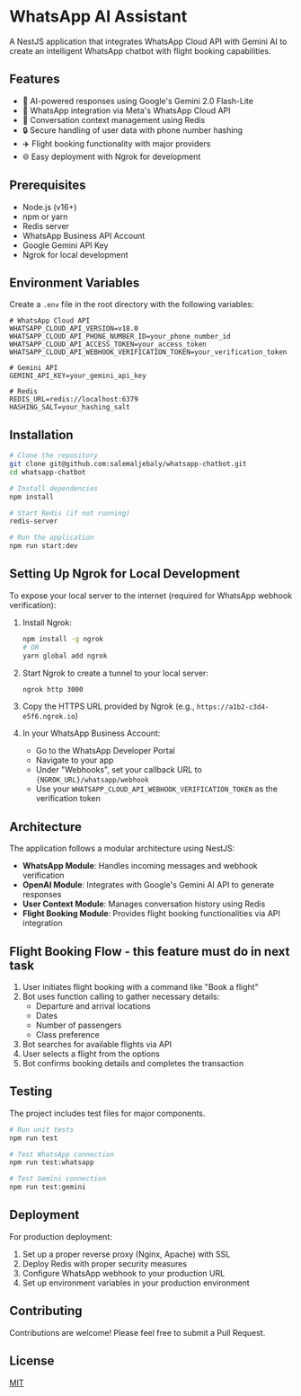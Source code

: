 # WhatsApp AI Assistant

A NestJS application that integrates WhatsApp Cloud API with Gemini AI to create an intelligent WhatsApp chatbot with flight booking capabilities.

## Features

- 🤖 AI-powered responses using Google's Gemini 2.0 Flash-Lite
- 💬 WhatsApp integration via Meta's WhatsApp Cloud API
- 🧠 Conversation context management using Redis
- 🔒 Secure handling of user data with phone number hashing
- ✈️ Flight booking functionality with major providers
- 🌐 Easy deployment with Ngrok for development

## Prerequisites

- Node.js (v16+)
- npm or yarn
- Redis server
- WhatsApp Business API Account
- Google Gemini API Key
- Ngrok for local development

## Environment Variables

Create a `.env` file in the root directory with the following variables:

```
# WhatsApp Cloud API
WHATSAPP_CLOUD_API_VERSION=v18.0
WHATSAPP_CLOUD_API_PHONE_NUMBER_ID=your_phone_number_id
WHATSAPP_CLOUD_API_ACCESS_TOKEN=your_access_token
WHATSAPP_CLOUD_API_WEBHOOK_VERIFICATION_TOKEN=your_verification_token

# Gemini API
GEMINI_API_KEY=your_gemini_api_key

# Redis
REDIS_URL=redis://localhost:6379
HASHING_SALT=your_hashing_salt

```

## Installation

```bash
# Clone the repository
git clone git@github.com:salemaljebaly/whatsapp-chatbot.git
cd whatsapp-chatbot

# Install dependencies
npm install

# Start Redis (if not running)
redis-server

# Run the application
npm run start:dev
```

## Setting Up Ngrok for Local Development

To expose your local server to the internet (required for WhatsApp webhook verification):

1. Install Ngrok:
   ```bash
   npm install -g ngrok
   # OR
   yarn global add ngrok
   ```

2. Start Ngrok to create a tunnel to your local server:
   ```bash
   ngrok http 3000
   ```

3. Copy the HTTPS URL provided by Ngrok (e.g., `https://a1b2-c3d4-e5f6.ngrok.io`)

4. In your WhatsApp Business Account:
   - Go to the WhatsApp Developer Portal
   - Navigate to your app
   - Under "Webhooks", set your callback URL to `{NGROK_URL}/whatsapp/webhook`
   - Use your `WHATSAPP_CLOUD_API_WEBHOOK_VERIFICATION_TOKEN` as the verification token

## Architecture

The application follows a modular architecture using NestJS:

- **WhatsApp Module**: Handles incoming messages and webhook verification
- **OpenAI Module**: Integrates with Google's Gemini AI API to generate responses
- **User Context Module**: Manages conversation history using Redis
- **Flight Booking Module**: Provides flight booking functionalities via API integration

## Flight Booking Flow - this feature must do in next task

1. User initiates flight booking with a command like "Book a flight"
2. Bot uses function calling to gather necessary details:
   - Departure and arrival locations
   - Dates
   - Number of passengers
   - Class preference
3. Bot searches for available flights via API
4. User selects a flight from the options
5. Bot confirms booking details and completes the transaction

## Testing

The project includes test files for major components.

```bash
# Run unit tests
npm run test

# Test WhatsApp connection
npm run test:whatsapp

# Test Gemini connection
npm run test:gemini
```

## Deployment

For production deployment:

1. Set up a proper reverse proxy (Nginx, Apache) with SSL
2. Deploy Redis with proper security measures
3. Configure WhatsApp webhook to your production URL
4. Set up environment variables in your production environment

## Contributing

Contributions are welcome! Please feel free to submit a Pull Request.

## License

[MIT](LICENSE)